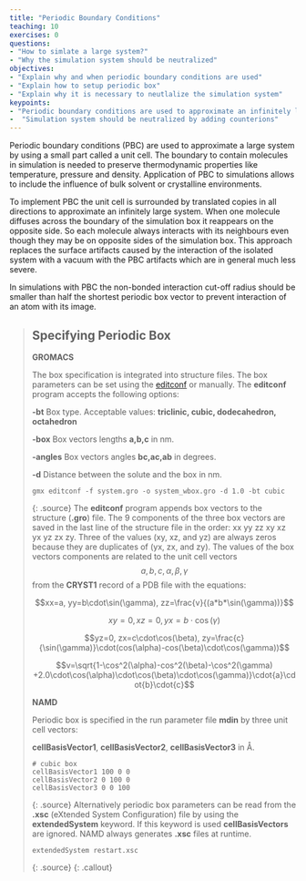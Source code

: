 ```yaml
---
title: "Periodic Boundary Conditions"
teaching: 10
exercises: 0
questions:
- "How to simlate a large system?"
- "Why the simulation system should be neutralized"
objectives:
- "Explain why and when periodic boundary conditions are used"
- "Explain how to setup periodic box"
- "Explain why it is necessary to neutlalize the simulation system"
keypoints:
- "Periodic boundary conditions are used to approximate an infinitely large system"
-  "Simulation system should be neutralized by adding counterions"
---
```

Periodic boundary conditions (PBC) are used to approximate a large system by using a small part called a unit cell. The boundary to contain molecules in simulation is needed to preserve thermodynamic properties like temperature, pressure and density. Application of PBC to simulations allows to include the influence of bulk solvent or crystalline environments.

To implement PBC the unit cell is surrounded by translated copies in all directions to approximate an infinitely large system. When one molecule diffuses across the boundary of the simulation box it reappears on the opposite side. So each molecule always interacts with its neighbours even though they may be on opposite sides of the simulation box. This approach replaces the surface artifacts caused by the interaction of the isolated system with a vacuum with the PBC artifacts which are in general much less severe.

In simulations with PBC the non-bonded interaction cut-off radius should be smaller than half the shortest periodic box vector to prevent interaction of an atom with its image.

> ## Specifying Periodic Box
>  **GROMACS**
>
> The box specification is integrated into structure files. The box parameters can be set using the [editconf](http://manual.gromacs.org/archive/5.0/programs/gmx-editconf.html) or manually. The **editconf** program accepts the following options:
>
> **-bt**  Box type. Acceptable values: **triclinic, cubic, dodecahedron, octahedron**<br>
>
> **-box** Box vectors lengths **a,b,c** in nm.<br>
>
> **-angles** Box vectors angles **bc,ac,ab** in degrees.
>
> **-d** Distance between the solute and the box in nm.
>
>~~~
> gmx editconf -f system.gro -o system_wbox.gro -d 1.0 -bt cubic
>~~~
> {: .source}
> The **editconf** program appends box vectors to the structure (**.gro**) file. The 9 components of the three box vectors are saved in the last line of the structure file in the order: xx yy zz xy xz yx yz zx zy. Three of the values (xy, xz, and yz) are always zeros because they are duplicates of (yx, zx, and zy).  The values of the box vectors components are related to the unit cell vectors $$a,b,c,\alpha,\beta,\gamma$$ from the **CRYST1** record of a PDB file with the equations:
>
>$$xx=a, yy=b\cdot\sin(\gamma), zz=\frac{v}{(a*b*\sin(\gamma))}$$
>
>$$xy=0, xz=0, yx=b\cdot\cos(\gamma)$$
>
>$$yz=0, zx=c\cdot\cos(\beta), zy=\frac{c}{\sin(\gamma)}\cdot(cos(\alpha)-cos(\beta)\cdot\cos(\gamma))$$
>
>$$v=\sqrt{1-\cos^2(\alpha)-cos^2(\beta)-\cos^2(\gamma) +2.0\cdot\cos(\alpha)\cdot\cos(\beta)\cdot\cos(\gamma)}\cdot{a}\cdot{b}\cdot{c}$$
>
> **NAMD**
>
> Periodic box is specified in the run parameter file **mdin** by three unit cell vectors:
>
> **cellBasisVector1**, **cellBasisVector2**, **cellBasisVector3** in <span>&#8491;</span>.
>~~~
> # cubic box
> cellBasisVector1 100 0 0
> cellBasisVector2 0 100 0
> cellBasisVector3 0 0 100
>~~~
>{: .source}
> Alternatively periodic box parameters can be read from the **.xsc** (eXtended System Configuration) file by using the **extendedSystem** keyword.  If this keyword is used **cellBasisVectors** are ignored.  NAMD always generates  **.xsc** files at runtime.
>~~~
> extendedSystem restart.xsc
>~~~
>{: .source}
{: .callout}

